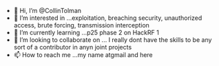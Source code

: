 - 👋 Hi, I’m @CollinTolman
- 👀 I’m interested in ...exploitation,  breaching security, unauthorized access, brute forcing, transmission interception  
- 🌱 I’m currently learning ...p25 phase 2 on HackRF 1  
- 💞️ I’m looking to collaborate on ... I really dont have the skills to be any sort of a contributor in anyn joint projects
- 📫 How to reach me ...my name atgmail and here 

<!---
CollinTolman/CollinTolman is a ✨ special ✨ repository because its `README.md` (this file) appears on your GitHub profile.
You can click the Preview link to take a look at your changes.
--->
